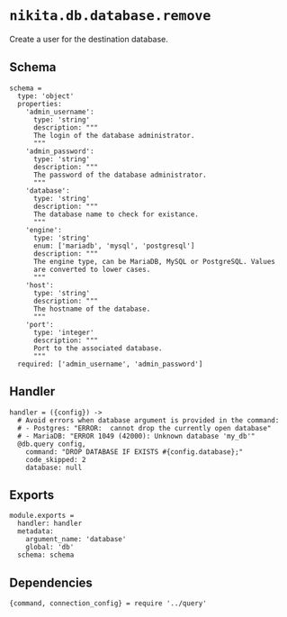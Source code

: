 
# `nikita.db.database.remove`

Create a user for the destination database.

## Schema

    schema =
      type: 'object'
      properties:
        'admin_username':
          type: 'string'
          description: """
          The login of the database administrator.
          """
        'admin_password':
          type: 'string'
          description: """
          The password of the database administrator.
          """
        'database':
          type: 'string'
          description: """
          The database name to check for existance.
          """
        'engine':
          type: 'string'
          enum: ['mariadb', 'mysql', 'postgresql']
          description: """
          The engine type, can be MariaDB, MySQL or PostgreSQL. Values
          are converted to lower cases.
          """
        'host':
          type: 'string'
          description: """
          The hostname of the database.
          """
        'port':
          type: 'integer'
          description: """
          Port to the associated database.
          """
      required: ['admin_username', 'admin_password']

## Handler

    handler = ({config}) ->
      # Avoid errors when database argument is provided in the command:
      # - Postgres: "ERROR:  cannot drop the currently open database"
      # - MariaDB: "ERROR 1049 (42000): Unknown database 'my_db'"
      @db.query config,
        command: "DROP DATABASE IF EXISTS #{config.database};"
        code_skipped: 2
        database: null

## Exports

    module.exports =
      handler: handler
      metadata:
        argument_name: 'database'
        global: 'db'
      schema: schema

## Dependencies

    {command, connection_config} = require '../query'
